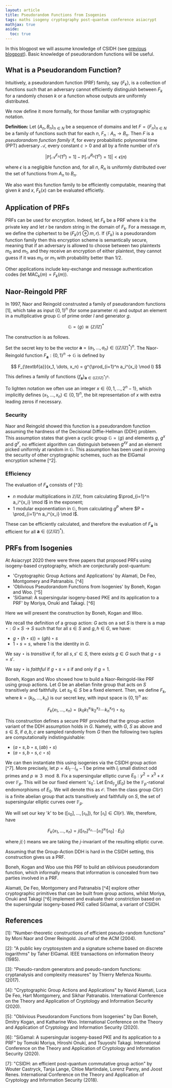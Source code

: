 ```yaml
---
layout: article
title: Pseudorandom Functions from Isogenies
tags: maths isogeny cryptography post-quantum conference asiacrypt
mathjax: true
aside:
  toc: true
---
```


In this blogpost we will assume knowledge of CSIDH  (see [previous blogpost](https://mariascrs.github.io/2020/12/23/CSIDH.html)). Basic knowledge of pseudorandom functions will be useful.

## What is a Pseudorandom Function?

Intuitively, a pseudorandom function (PRF) family, say $\{F_k\}$, is a collection of functions such that an adversary cannot efficiently distinguish between $F_k$ for a randomly chosen $k$ or a function whose outputs are uniformly distributed. 

We now define it more formally, for those familiar with cryptographic notation.

**Definition:** Let $\{A_n, B_n\}_{n \in N}$ be a sequence of domains and let $F = \{F_n\}_{n \in N}$ be a family of functions such that for each $n$, $F_n: A_n \rightarrow B_n$. Then $F$ is a *pseudorandom function family* if, for every probabilistic polynomial time (PPT) adversary $\mathcal{A}$, every constant $c>0$ and all by a finite number of $n$'s

$$
\vert \mathbb{P}[\mathcal{A}^{F_n}(1^n)=1] - \mathbb{P}[\mathcal{A}^{R_n}(1^n)=1] \vert < \epsilon(n)
$$

where $\epsilon$ is a negligible function and, for all $n$, $R_n$ is uniformly distributed over the set of functions from $A_n$ to $B_n$. 

We also want this function family to be efficiently computable, meaning that given $k$ and $x$, $F_k(x)$ can be evaluated efficietly.

## Application of PRFs

PRFs can be used for encryption. Indeed, let $F_k$ be a PRF where $k$ is the private key and let $r$ be random string in the domain of $F_k$. For a message $m$, we define the ciphertext to be $(F_k(r) \oplus m, r)$. If $\{F_k\}$ is a pseudorandom function family then this encryption scheme is semantically secure, meaning that if an adversary is allowed to choose between two plaintexts $m_0$ and $m_1$, and they receive an encryption of either plaintext, they cannot guess if it was $m_0$ or $m_1$ with probability better than $1/2$.

Other applications include key-exchange and message authentication codes (let $\text{MAC}_k(m) = F_k(m)$).

## Naor-Reingold PRF

In 1997, Naor and Reingold construsted a family of pseudorandom functions [1], which take as input $\{0, 1\}^n$ (for some parameter $n$) and output an element in a multiplicative group $\mathbb{G}$ of prime order $l$ and generator $g$.

$$
\mathbb{G} = \langle g \rangle \cong (\mathbb{Z}/l\mathbb{Z})^*
$$

The construction is as follows.

Set the secret key to be the vector $\textbf{a} = (a_1, \dots, a_n) \in ((\mathbb{Z}/l\mathbb{Z})^*)^n$. The Naor-Reingold function $F_{\textbf{a}}:\{0,1\}^n \rightarrow \mathbb{G}$ is defined by 

$$
F_{\textbf{a}}(x_1, \dots, x_n) = g^{\prod_{i=1}^n a_i^{x_i} \mod l}
$$

This defines a family of functions $\{f_{\textbf{a}}\}_{\textbf{a} \in ((\mathbb{Z}/l\mathbb{Z})^*)^n}$.

To lighten notation we often use an integer $x \in \{0, 1, \dots, 2^n - 1\}$, which implicitly defines $(x_1, \dots, x_n) \in \{0, 1\}^n$, the bit representation of $x$ with extra leading zeros if necessary.

### Security

Naor and Reingold showed this function is a pseudorandom function assuming the hardness of the Decisional Diffie-Hellman (DDH) problem. This assumption states that given a cyclic group $\mathbb{G} = \langle g \rangle$ and elements $g$, $g^x$ and $g^y$, no efficient algorithm can distinguish between $g^{xy}$ and an element picked uniformly at random in $\mathbb{G}$. This assumption has been used in proving the security of other cryptographic schemes, such as the ElGamal encryption scheme [^2]. 

### Efficiency

The evaluation of $F_{\textbf{a}}$ consists of [^3]:
* $n$ modular multiplications in $\mathbb{Z}/l\mathbb{Z}$, from calculating $\prod_{i=1}^n a_i^{x_i} \mod l$ in the exponent;
* 1 modular exponentiation in $\mathbb{G}$, from calculating $g^P$ where $P = \prod_{i=1}^n a_i^{x_i} \mod l$.

These can be efficiently calculated, and therefore the evaluation of $F_{\textbf{a}}$ is efficient for all $\textbf{a} \in ((\mathbb{Z}/l\mathbb{Z})^*)$.

## PRFs from Isogenies

At Asiacrypt 2020 there were three papers that proposed PRFs using isogeny-based cryptography, which are conjecturally post-quantum:

* 'Cryptographic Group Actions and Applications' by Alamati, De Feo, Montgomery and Patranabis. [^4]
* 'Oblivious Pseudorandom Functions from Isogenies' by Boneh, Kogan and Woo. [^5]
* 'SiGamal: A supersingular isogeny-based PKE and its application to a PRF' by Moriya, Onuki and Takagi. [^6]

Here we will present the construction by Boneh, Kogan and Woo. 

We recall the definition of a group action: $G$ acts on a set $S$ is there is a map $\star: G \times S \rightarrow S$ such that for all $s \in S$ and $g, h \in G$, we have:
* $g \star (h \star s)) =(gh) \star s$
* $1 \star s = s$, where 1 is the identity in $G$. 

We say $\star$ is *transitive* if, for all $s, s' \in S$, there exists $g \in G$ such that $g \star s = s'$.

We say $\star$ is *faithful* if $g \star s = s$ if and only if $g = 1$.

Boneh, Kogan and Woo showed how to build a Naor-Reingold-like PRF using group actions. Let $G$ be an abelian finite group that acts on $S$ transitively and faithfully. Let $s_0 \in S$ be a fixed element. Then, we define $F_k$, where $k = (k_0, \dots, k_n)$ is our secret key, with input space is $\{0, 1\}^n$ as:

$$
F_k(x_1, \dots, x_n) = (k_0k_1^{x_1}k_2^{x_2}\cdots k_n^{x_n}) \star s_0
$$

This construction defines a secure PRF provided that the group-action variant of the DDH assumption holds in $G$. Namely, with $G$, $S$ as above and $s \in S$, if $a, b, c$ are sampled randomly from $G$ then the following two tuples are computationally indistinguishable:
* $(a \star s,  b \star s, (ab) \star s)$
* $(a \star s,  b \star s, c \star s)$

We can then instantiate this using isogenies via the CSIDH group action [^7]. More precisely, let $p = 4l_1 \cdots l_n - 1$ be prime with $l_i$ small distinct odd primes and $p \cong 3 \mod 8$. Fix a supersingular elliptic curve $E_0: y^2 = x^3 + x$ over $\mathbb{F}_p$. This will be our fixed element '$s_0$'. Let End$_{\mathbb{F}_p}(E_0)$ be the $\mathbb{F}_p$-rational endomorphisms of $E_0$. We will denote this as $\mathcal{O}$. Then the class group $Cl(\mathcal{O})$ is a finite abelian group that acts transitively and faithfully on $S$, the set of supersingular elliptic curves over $\mathbb{F}_p$.

We will set our key '$k$' to be $([\mathfrak{a}_0], ..., [\mathfrak{a}_n])$, for $[\mathfrak{a}_i] \in Cl(\mathcal{O})$. We, therefore, have

$$
F_k(x_1, ..., x_n) = j([\mathfrak{a}_n]^{x_n}\cdots [\mathfrak{a}_1]^{x_1} [\mathfrak{a}_0] \cdot E_0)
$$

where $j(\cdot)$ means we are taking the $j$-invariant of the resulting elliptic curve. 

Assuming that the Group-Action DDH is hard in the CSIDH setting, this construction gives us a PRF.

Boneh, Kogan and Woo use this PRF to build an oblivious pseudorandom function, which informally means that information is concealed from two parties involved in a PRF.

Alamati, De Feo, Montgomery and Patranabis [^4] explore other cryptographic primitives that can be built from group actions, whilst Moriya, Onuki and Takagi [^6] implement and evaluate their constriction based on the supersingular isogeny-based PKE called SiGamal, a variant of CSIDH. 

## References

[1]: "Number-theoretic constructions of efficient pseudo-random functions" by Moni Naor and Omer Reingold. Journal of the ACM (2004).

[2]: "A public key cryptosystem and a signature scheme based on discrete logarithms" by Taher ElGamal. IEEE transactions on information theory (1985).

[3]: "Pseudo-random generators and pseudo-random functions: cryptanalysis and complexity measures" by Thierry Mefenza Nountu. (2017).

[4]: "Cryptographic Group Actions and Applications" by Navid Alamati, Luca De Feo, Hart Montgomery, and Sikhar Patranabis. International Conference on the Theory and Application of Cryptology and Information Security (2020).

[5]: "Oblivious Pseudorandom Functions from Isogenies" by Dan Boneh, Dmitry Kogan, and Katharine Woo. International Conference on the Theory and Application of Cryptology and Information Security (2020).

[6]: "SiGamal: A supersingular isogeny-based PKE and its application to a PRF" by Tomoki Moriya, Hiroshi Onuki, and Tsuyoshi Takagi. International Conference on the Theory and Application of Cryptology and Information Security (2020).

[7]: "CSIDH: an efficient post-quantum commutative group action" by Wouter Castryck, Tanja Lange, Chloe Martindale, Lorenz Panny, and Joost Renes. International Conference on the Theory and Application of Cryptology and Information Security (2018).